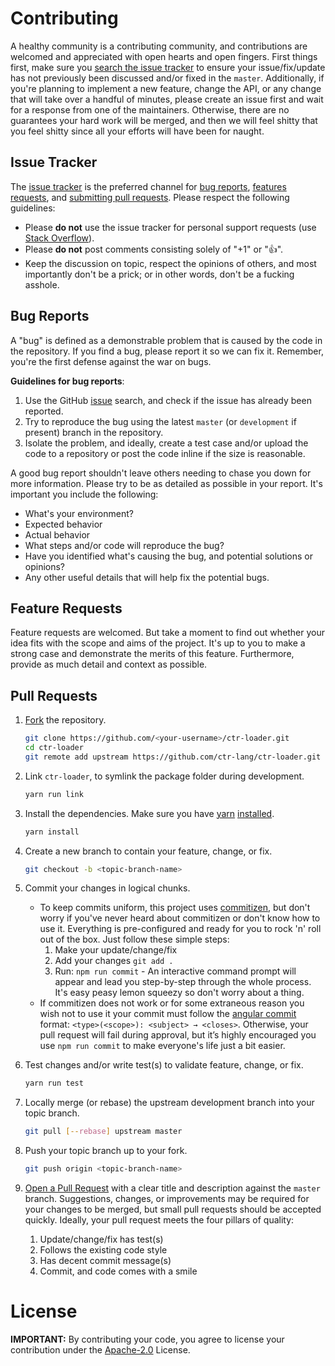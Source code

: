 # Contributing

A healthy community is a contributing community, and contributions are welcomed and appreciated with open hearts and open fingers. First things first, make sure you [search the issue tracker](https://github.com/ctr-lang/ctr-loader/issues) to ensure your issue/fix/update has not previously been discussed and/or fixed in the `master`. Additionally, if you're planning to implement a new feature, change the API, or any change that will take over a handful of minutes, please create an issue first and wait for a response from one of the maintainers. Otherwise, there are no guarantees your hard work will be merged, and then we will feel shitty that you feel shitty since all your efforts will have been for naught.


## Issue Tracker

The [issue tracker](https://github.com/ctr-lang/ctr-loader/issues) is the preferred channel for [bug reports](#bug-reports), [features requests](#feature-requests), and [submitting pull requests](#pull-requests). Please respect the following guidelines:

+ Please **do not** use the issue tracker for personal support requests (use [Stack Overflow](https://stackoverflow.com/questions/tagged/ctr-loader)).
+ Please **do not** post comments consisting solely of "+1" or ":+1:".
+ Keep the discussion on topic, respect the opinions of others, and most importantly don't be a prick; or in other words, don't be a fucking asshole.


## Bug Reports

A "bug" is defined as a demonstrable problem that is caused by the code in the repository. If you find a bug, please report it so we can fix it. Remember, you're the first defense against the war on bugs.

__Guidelines for bug reports__:

1. Use the GitHub [issue](https://github.com/ctr-lang/ctr-loader/issues) search, and check if the issue has already been reported.
2. Try to reproduce the bug using the latest `master` (or `development` if present) branch in the repository.
3. Isolate the problem, and ideally, create a test case and/or upload the code to a repository or post the code inline if the size is reasonable.

A good bug report shouldn't leave others needing to chase you down for more information. Please try to be as detailed as possible in your report. It's important you include the following:

+ What's your environment?
+ Expected behavior
+ Actual behavior
+ What steps and/or code will reproduce the bug?
+ Have you identified what's causing the bug, and potential solutions or opinions?
+ Any other useful details that will help fix the potential bugs.


## Feature Requests

Feature requests are welcomed. But take a moment to find out whether your idea fits with the scope and aims of the project. It's up to you to make a strong case and demonstrate the merits of this feature. Furthermore, provide as much detail and context as possible.


## Pull Requests

1. [Fork](https://help.github.com/fork-a-repo/) the repository.

   ```bash
   git clone https://github.com/<your-username>/ctr-loader.git
   cd ctr-loader
   git remote add upstream https://github.com/ctr-lang/ctr-loader.git
   ```

2. Link `ctr-loader`, to symlink the package folder during development.

   ```bash
   yarn run link
   ```

3. Install the dependencies. Make sure you have [yarn](https://yarnpkg.com) [installed](https://yarnpkg.com/en/docs/install).

   ```bash
   yarn install
   ```

4. Create a new branch to contain your feature, change, or fix.

   ```bash
   git checkout -b <topic-branch-name>
   ```

5. Commit your changes in logical chunks.
    + To keep commits uniform, this project uses [commitizen](http://commitizen.github.io/cz-cli/), but don't worry if you've never heard about commitizen or don't know how to use it. Everything is pre-configured and ready for you to rock 'n' roll out of the box. Just follow these simple steps:
        1. Make your update/change/fix
        2. Add your changes `git add .`
        3. Run: `npm run commit` - An interactive command prompt will appear and lead you step-by-step through the whole process. It's easy peasy lemon squeezy so don't worry about a thing.
    + If commitizen does not work or for some extraneous reason you wish not to use it your commit must follow the [angular commit](https://github.com/angular/angular.js/blob/master/CONTRIBUTING.md#-git-commit-guidelines) format: `<type>(<scope>): <subject> → <closes>`. Otherwise, your pull request will fail during approval, but it’s highly encouraged you use `npm run commit` to make everyone's life just a bit easier.

6. Test changes and/or write test(s) to validate feature, change, or fix.

   ```bash
   yarn run test
   ```

7. Locally merge (or rebase) the upstream development branch into your topic branch.

   ```bash
   git pull [--rebase] upstream master
   ```

8. Push your topic branch up to your fork.

   ```bash
   git push origin <topic-branch-name>
   ```

9. [Open a Pull Request](https://help.github.com/articles/using-pull-requests/) with a clear title and description against the `master` branch. Suggestions, changes, or improvements may be required for your changes to be merged, but small pull requests should be accepted quickly. Ideally, your pull request meets the four pillars of quality:
    1. Update/change/fix has test(s)
    2. Follows the existing code style
    3. Has decent commit message(s)
    4. Commit, and code comes with a smile


# License

**IMPORTANT:** By contributing your code, you agree to license your contribution under the [Apache-2.0](https://github.com/ctr-lang/ctr-loader/blob/master/LICENSE.txt) License.

